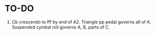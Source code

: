 TO-DO
=====

1.  Cb crescendo to fff by end of A2.
    Triangle pp pedal governs all of A.
    Suspended cymbal roll governs A, B, parts of C.
